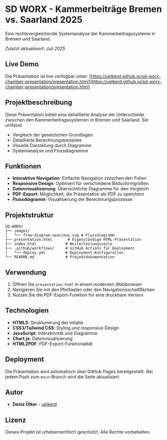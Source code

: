 # SD WORX - Kammerbeiträge Bremen vs. Saarland 2025

Eine rechtsvergleichende Systemanalyse der Kammerbeitragssysteme in Bremen und Saarland.

*Zuletzt aktualisiert: Juli 2025*

## Live Demo

Die Präsentation ist live verfügbar unter: [https://uelkerd.github.io/sd-worx-chamber-presentation/presentation.html](https://uelkerd.github.io/sd-worx-chamber-presentation/presentation.html)

## Projektbeschreibung

Diese Präsentation bietet eine detaillierte Analyse der Unterschiede zwischen den Kammerbeitragssystemen in Bremen und Saarland. Sie umfasst:

- Vergleich der gesetzlichen Grundlagen
- Detaillierte Berechnungsbeispiele
- Visuelle Darstellung durch Diagramme
- Systemanalyse und Flussdiagramme

## Funktionen

- **Interaktive Navigation**: Einfache Navigation zwischen den Folien
- **Responsive Design**: Optimiert für verschiedene Bildschirmgrößen
- **Datenvisualisierung**: Übersichtliche Diagramme für den Vergleich
- **PDF-Export**: Möglichkeit, die Präsentation als PDF zu speichern
- **Flussdiagramm**: Visualisierung der Berechnungsprozesse

## Projektstruktur

```
SD-WORX/
├── images/
│   └── flow-diagram-spacious.svg # Flussdiagramm
├── presentation.html       # Eigenständige HTML-Präsentation
├── index.html             # Weiterleitungsseite
├── .github/workflows/     # GitHub Actions für Deployment
│   └── deploy.yml         # Deployment-Konfiguration
└── README.md              # Projektdokumentation
```

## Verwendung

1. Öffnen Sie `presentation.html` in einem modernen Webbrowser
2. Navigieren Sie mit den Pfeiltasten oder den Navigationsschaltflächen
3. Nutzen Sie die PDF-Export-Funktion für eine druckbare Version

## Technologien

- **HTML5**: Strukturierung der Inhalte
- **CSS3/Tailwind CSS**: Styling und responsive Design
- **JavaScript**: Interaktivität und Diagramme
- **Chart.js**: Datenvisualisierung
- **HTML2PDF**: PDF-Export-Funktionalität

## Deployment

Die Präsentation wird automatisch über GitHub Pages bereitgestellt. Bei jedem Push zum `main`-Branch wird die Seite aktualisiert.

## Autor

- **Deniz Ülker** - [uelkerd](https://github.com/uelkerd)

## Lizenz

Dieses Projekt ist urheberrechtlich geschützt. Alle Rechte vorbehalten.
